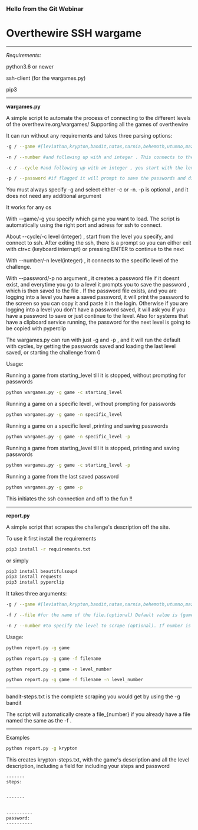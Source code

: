 ### Hello from the Git Webinar
# Overthewire SSH wargame 

------------------------

*Requirements:*

python3.6 or newer 

ssh-client (for the wargames.py)

pip3 

------------------------

**wargames.py**

A simple script to automate the process of connecting to the different levels of the overthewire.org/wargames/
Supporting all the games of overthewire


It can run without any requirements and takes three parsing options:

```Bash
-g / --game #[leviathan,krypton,bandit,natas,narnia,behemoth,utumno,maze,vortex,manpage] , required

-n / --number #and following up with and integer . This connects to the ssh level you specify with the integer , option 1 

-c / --cycle #and following up with an integer , you start with the level you specify and then it continues on as a loop for the rest of the levels , option 2 

-p / --password #if flagged it will prompt to save the passwords and display the ones that have been saved in a {game}-passwords.txt file in the same folder and copies the password for the next challenge in clipboard , optional 
```

You must always specify -g and select either -c or -n.
-p is optional , and it does not need any additional argument 

It works for any os 

With --game/-g you specify which game you want to load. The script is automatically using the right port and adress for ssh to connect.

About --cycle/-c level (integer) , start from the level you specify, and connect to ssh. After exiting the ssh, there is a prompt so you can either exit with ctr+c (keyboard interrupt) or pressing ENTER to continue to the next

With --number/-n level(integer) , it connects to the specific level of the challenge.

With --password/-p no argument , it creates a password file if it doesnt exist, and everytime you go to a level it prompts you to save the password , which is then saved to the file . If the password file exists, and you are logging into a level you have a saved password, it will print the password to the screen so you can copy it and paste it in the login. Otherwise if you are logging into a level you don't have a password saved, it will ask you if you have a password to save or just continue to the level.
Also for systems that have a clipboard service running, the password for the next level is going to be copied with pyperclip


The wargames.py can run with just -g and -p , and it will run the default with cycles, by getting the passwords saved and loading the last level saved, or starting the challenge from 0 



Usage:

Running a game from starting_level till it is stopped, without prompting for passwords

```Bash
python wargames.py -g game -c starting_level
```

Running a game on a specific level , without prompting for passwords

```Bash
python wargames.py -g game -n specific_level 
```


Running a game on a specific level ,printing and saving passwords

```Bash
python wargames.py -g game -n specific_level -p 
```

Running a game from starting_level till it is stopped, printing and saving passwords

```Bash
python wargames.py -g game -c starting_level -p
```

Running a game from the last saved password

```Bash
python wargames.py -g game -p 
```


This initiates the ssh connection and off to the fun !!

------------------------


**report.py**

A simple script that scrapes the challenge's description off the site.

To use it first install the requirements

```Bash
pip3 install -r requirements.txt
```

or simply 

```Bash
pip3 install beautifulsoup4
pip3 install requests
pip3 install pyperclip
```


It takes three arguments:

```Bash
-g / --game #[leviathan,krypton,bandit,natas,narnia,behemoth,utumno,maze,vortex,manpage]

-f / --file #for the name of the file.(optional) Default value is {game}-steps.txt

-n / --number #to specify the level to scrape (optional). If number is not specified it will create a steps for all the levels.
```

Usage:

```Bash
python report.py -g game 

python report.py -g game -f filename

python report.py -g game -n level_number

python report.py -g game -f filename -n level_number

```

 
------------------------

bandit-steps.txt  is the complete scraping you would get by using the -g bandit

The script will automatically create a file_{number} if you already have a file named the same as the -f .

-----------------------

Examples

```Bash
python report.py -g krypton

```
This creates krypton-steps.txt, with the game's description and all the level description, including a field for including your steps and password 

```Text
-------
steps:


-------


----------
password:
----------

```


